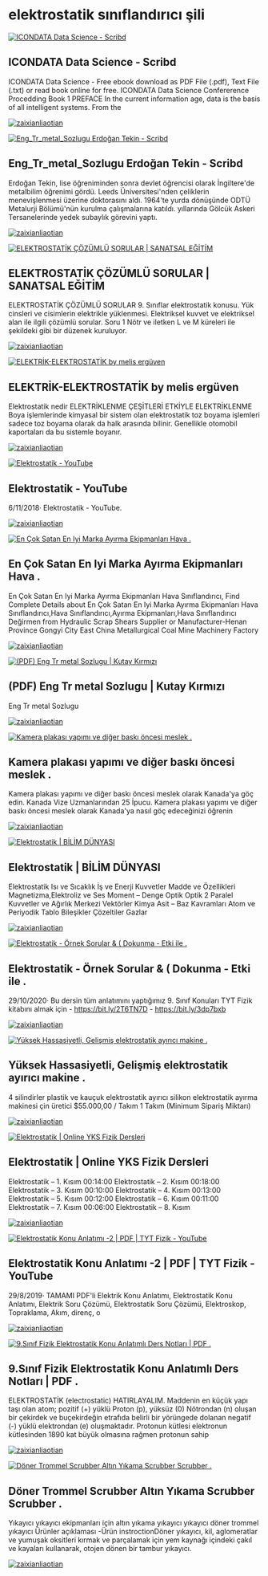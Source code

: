 # elektrostatik sınıflandırıcı şili
<a href="https://mnn.zoosnet.net/LR/Chatpre.aspx?id=MNN94995150&p=https://topgrinding.com/" target="_blank">![ICONDATA Data Science - Scribd](https://github.com/technlg/images/blob/main/27.jpg)</a>
## ICONDATA Data Science - Scribd
ICONDATA Data Science - Free ebook download as PDF File (.pdf), Text File (.txt) or read book online for free. ICONDATA Data Science Confererence Procedding Book 1 PREFACE In the current information age, data is the basis of all intelligent systems. From the 
<a href="https://mnn.zoosnet.net/LR/Chatpre.aspx?id=MNN94995150&p=https://topgrinding.com/" target="_blank"><img src="https://github.com/technlg/images/raw/main/chat11.jpg" alt="zaixianliaotian"/></a><a href="//whatsapp.shibangsoft.com/WhatsApp.php" ><img src="https://github.com/technlg/images/raw/main/chat11.png" alt=""></a>
<a href="https://mnn.zoosnet.net/LR/Chatpre.aspx?id=MNN94995150&p=https://topgrinding.com/" target="_blank">![Eng_Tr_metal_Sozlugu Erdoğan Tekin - Scribd](https://github.com/technlg/images/blob/main/50.jpg)</a>
## Eng_Tr_metal_Sozlugu Erdoğan Tekin - Scribd
Erdoğan Tekin, lise öğreniminden sonra devlet öğrencisi olarak İngiltere'de metalbilim öğrenimi gördü. Leeds Üniversitesi'nden çeliklerin menevişlenmesi üzerine doktorasını aldı. 1964'te yurda dönüşünde ODTÜ Metalurji Bölümü'nün kurulma çalışmalarına katıldı. yıllarında Gölcük Askeri Tersanelerinde yedek subaylık görevini yaptı.
<a href="https://mnn.zoosnet.net/LR/Chatpre.aspx?id=MNN94995150&p=https://topgrinding.com/" target="_blank"><img src="https://github.com/technlg/images/raw/main/chat11.jpg" alt="zaixianliaotian"/></a><a href="//whatsapp.shibangsoft.com/WhatsApp.php" ><img src="https://github.com/technlg/images/raw/main/chat11.png" alt=""></a>
<a href="https://mnn.zoosnet.net/LR/Chatpre.aspx?id=MNN94995150&p=https://topgrinding.com/" target="_blank">![ELEKTROSTATİK ÇÖZÜMLÜ SORULAR | SANATSAL EĞİTİM](https://github.com/technlg/images/blob/main/35.jpg)</a>
## ELEKTROSTATİK ÇÖZÜMLÜ SORULAR | SANATSAL EĞİTİM
ELEKTROSTATİK ÇÖZÜMLÜ SORULAR 9. Sınıflar elektrostatik konusu. Yük cinsleri ve cisimlerin elektrikle yüklenmesi. Elektriksel kuvvet ve elektriksel alan ile ilgili çözümlü sorular. Soru 1 Nötr ve iletken L ve M küreleri ile şekildeki gibi bir düzenek kuruluyor.
<a href="https://mnn.zoosnet.net/LR/Chatpre.aspx?id=MNN94995150&p=https://topgrinding.com/" target="_blank"><img src="https://github.com/technlg/images/raw/main/chat11.jpg" alt="zaixianliaotian"/></a><a href="//whatsapp.shibangsoft.com/WhatsApp.php" ><img src="https://github.com/technlg/images/raw/main/chat11.png" alt=""></a>
<a href="https://mnn.zoosnet.net/LR/Chatpre.aspx?id=MNN94995150&p=https://topgrinding.com/" target="_blank">![ELEKTRİK-ELEKTROSTATİK by melis ergüven](https://github.com/technlg/images/blob/main/30.jpg)</a>
## ELEKTRİK-ELEKTROSTATİK by melis ergüven
Elektrostatik nedir ELEKTRİKLENME ÇEŞİTLERİ ETKİYLE ELEKTRİKLENME Boya işlemlerinde kimyasal bir sistem olan elektrostatik toz boyama işlemleri sadece toz boyama olarak da halk arasında bilinir. Genellikle otomobil kaportaları da bu sistemle boyanır.
<a href="https://mnn.zoosnet.net/LR/Chatpre.aspx?id=MNN94995150&p=https://topgrinding.com/" target="_blank"><img src="https://github.com/technlg/images/raw/main/chat11.jpg" alt="zaixianliaotian"/></a><a href="//whatsapp.shibangsoft.com/WhatsApp.php" ><img src="https://github.com/technlg/images/raw/main/chat11.png" alt=""></a>
<a href="https://mnn.zoosnet.net/LR/Chatpre.aspx?id=MNN94995150&p=https://topgrinding.com/" target="_blank">![Elektrostatik - YouTube](https://github.com/technlg/images/blob/main/2.jpg)</a>
## Elektrostatik - YouTube
6/11/2018· Elektrostatik - YouTube.
<a href="https://mnn.zoosnet.net/LR/Chatpre.aspx?id=MNN94995150&p=https://topgrinding.com/" target="_blank"><img src="https://github.com/technlg/images/raw/main/chat11.jpg" alt="zaixianliaotian"/></a><a href="//whatsapp.shibangsoft.com/WhatsApp.php" ><img src="https://github.com/technlg/images/raw/main/chat11.png" alt=""></a>
<a href="https://mnn.zoosnet.net/LR/Chatpre.aspx?id=MNN94995150&p=https://topgrinding.com/" target="_blank">![En Çok Satan En Iyi Marka Ayırma Ekipmanları Hava .](https://github.com/technlg/images/blob/main/20.jpg)</a>
## En Çok Satan En Iyi Marka Ayırma Ekipmanları Hava .
En Çok Satan En Iyi Marka Ayırma Ekipmanları Hava Sınıflandırıcı, Find Complete Details about En Çok Satan En Iyi Marka Ayırma Ekipmanları Hava Sınıflandırıcı,Hava Sınıflandırıcı,Ayırma Ekipmanları,Hava Sınıflandırıcı Değirmen from Hydraulic Scrap Shears Supplier or Manufacturer-Henan Province Gongyi City East China Metallurgical Coal Mine Machinery Factory
<a href="https://mnn.zoosnet.net/LR/Chatpre.aspx?id=MNN94995150&p=https://topgrinding.com/" target="_blank"><img src="https://github.com/technlg/images/raw/main/chat11.jpg" alt="zaixianliaotian"/></a><a href="//whatsapp.shibangsoft.com/WhatsApp.php" ><img src="https://github.com/technlg/images/raw/main/chat11.png" alt=""></a>
<a href="https://mnn.zoosnet.net/LR/Chatpre.aspx?id=MNN94995150&p=https://topgrinding.com/" target="_blank">![(PDF) Eng Tr metal Sozlugu | Kutay Kırmızı](https://github.com/technlg/images/blob/main/42.jpg)</a>
## (PDF) Eng Tr metal Sozlugu | Kutay Kırmızı
Eng Tr metal Sozlugu
<a href="https://mnn.zoosnet.net/LR/Chatpre.aspx?id=MNN94995150&p=https://topgrinding.com/" target="_blank"><img src="https://github.com/technlg/images/raw/main/chat11.jpg" alt="zaixianliaotian"/></a><a href="//whatsapp.shibangsoft.com/WhatsApp.php" ><img src="https://github.com/technlg/images/raw/main/chat11.png" alt=""></a>
<a href="https://mnn.zoosnet.net/LR/Chatpre.aspx?id=MNN94995150&p=https://topgrinding.com/" target="_blank">![Kamera plakası yapımı ve diğer baskı öncesi meslek .](https://github.com/technlg/images/blob/main/42.jpg)</a>
## Kamera plakası yapımı ve diğer baskı öncesi meslek .
Kamera plakası yapımı ve diğer baskı öncesi meslek olarak Kanada'ya göç edin. Kanada Vize Uzmanlarından 25 İpucu. Kamera plakası yapımı ve diğer baskı öncesi meslek olarak Kanada'ya nasıl göç edeceğinizi öğrenin
<a href="https://mnn.zoosnet.net/LR/Chatpre.aspx?id=MNN94995150&p=https://topgrinding.com/" target="_blank"><img src="https://github.com/technlg/images/raw/main/chat11.jpg" alt="zaixianliaotian"/></a><a href="//whatsapp.shibangsoft.com/WhatsApp.php" ><img src="https://github.com/technlg/images/raw/main/chat11.png" alt=""></a>
<a href="https://mnn.zoosnet.net/LR/Chatpre.aspx?id=MNN94995150&p=https://topgrinding.com/" target="_blank">![Elektrostatik | BİLİM DÜNYASI](https://github.com/technlg/images/blob/main/41.jpg)</a>
## Elektrostatik | BİLİM DÜNYASI
Elektrostatik Isı ve Sıcaklık İş ve Enerji Kuvvetler Madde ve Özellikleri Magnetizma,Elektroliz ve Ses Moment – Denge Optik Optik 2 Paralel Kuvvetler ve Ağırlık Merkezi Vektörler Kimya Asit – Baz Kavramları Atom ve Periyodik Tablo Bileşikler Çözeltiler Gazlar
<a href="https://mnn.zoosnet.net/LR/Chatpre.aspx?id=MNN94995150&p=https://topgrinding.com/" target="_blank"><img src="https://github.com/technlg/images/raw/main/chat11.jpg" alt="zaixianliaotian"/></a><a href="//whatsapp.shibangsoft.com/WhatsApp.php" ><img src="https://github.com/technlg/images/raw/main/chat11.png" alt=""></a>
<a href="https://mnn.zoosnet.net/LR/Chatpre.aspx?id=MNN94995150&p=https://topgrinding.com/" target="_blank">![Elektrostatik - Örnek Sorular & ( Dokunma - Etki ile .](https://github.com/technlg/images/blob/main/45.jpg)</a>
## Elektrostatik - Örnek Sorular & ( Dokunma - Etki ile .
29/10/2020· Bu dersin tüm anlatımını yaptığımız 9. Sınıf Konuları TYT Fizik kitabını almak için - https://bit.ly/2T6TN7D - https://bit.ly/3dp7bxb 
<a href="https://mnn.zoosnet.net/LR/Chatpre.aspx?id=MNN94995150&p=https://topgrinding.com/" target="_blank"><img src="https://github.com/technlg/images/raw/main/chat11.jpg" alt="zaixianliaotian"/></a><a href="//whatsapp.shibangsoft.com/WhatsApp.php" ><img src="https://github.com/technlg/images/raw/main/chat11.png" alt=""></a>
<a href="https://mnn.zoosnet.net/LR/Chatpre.aspx?id=MNN94995150&p=https://topgrinding.com/" target="_blank">![Yüksek Hassasiyetli, Gelişmiş elektrostatik ayırıcı makine .](https://github.com/technlg/images/blob/main/10.jpg)</a>
## Yüksek Hassasiyetli, Gelişmiş elektrostatik ayırıcı makine .
4 silindirler plastik ve kauçuk elektrostatik ayırıcı silikon elektrostatik ayırma makinesi çin üretici $55.000,00 / Takım 1 Takım (Minimum Sipariş Miktarı)
<a href="https://mnn.zoosnet.net/LR/Chatpre.aspx?id=MNN94995150&p=https://topgrinding.com/" target="_blank"><img src="https://github.com/technlg/images/raw/main/chat11.jpg" alt="zaixianliaotian"/></a><a href="//whatsapp.shibangsoft.com/WhatsApp.php" ><img src="https://github.com/technlg/images/raw/main/chat11.png" alt=""></a>
<a href="https://mnn.zoosnet.net/LR/Chatpre.aspx?id=MNN94995150&p=https://topgrinding.com/" target="_blank">![Elektrostatik | Online YKS Fizik Dersleri](https://github.com/technlg/images/blob/main/15.jpg)</a>
## Elektrostatik | Online YKS Fizik Dersleri
Elektrostatik – 1. Kısım 00:14:00 Elektrostatik – 2. Kısım 00:18:00 Elektrostatik – 3. Kısım 00:10:00 Elektrostatik – 4. Kısım 00:13:00 Elektrostatik – 5. Kısım 00:12:00 Elektrostatik – 6. Kısım 00:11:00 Elektrostatik – 7. Kısım 00:06:00 Elektrostatik – 8. Kısım
<a href="https://mnn.zoosnet.net/LR/Chatpre.aspx?id=MNN94995150&p=https://topgrinding.com/" target="_blank"><img src="https://github.com/technlg/images/raw/main/chat11.jpg" alt="zaixianliaotian"/></a><a href="//whatsapp.shibangsoft.com/WhatsApp.php" ><img src="https://github.com/technlg/images/raw/main/chat11.png" alt=""></a>
<a href="https://mnn.zoosnet.net/LR/Chatpre.aspx?id=MNN94995150&p=https://topgrinding.com/" target="_blank">![Elektrostatik Konu Anlatımı -2 | PDF | TYT Fizik - YouTube](https://github.com/technlg/images/blob/main/6.jpg)</a>
## Elektrostatik Konu Anlatımı -2 | PDF | TYT Fizik - YouTube
29/8/2019· TAMAMI PDF'li Elektrik Konu Anlatımı, Elektrostatik Konu Anlatımı, Elektrik Soru Çözümü, Elektrostatik Soru Çözümü, Elektroskop, Topraklama, Akım, direnç, o
<a href="https://mnn.zoosnet.net/LR/Chatpre.aspx?id=MNN94995150&p=https://topgrinding.com/" target="_blank"><img src="https://github.com/technlg/images/raw/main/chat11.jpg" alt="zaixianliaotian"/></a><a href="//whatsapp.shibangsoft.com/WhatsApp.php" ><img src="https://github.com/technlg/images/raw/main/chat11.png" alt=""></a>
<a href="https://mnn.zoosnet.net/LR/Chatpre.aspx?id=MNN94995150&p=https://topgrinding.com/" target="_blank">![9.Sınıf Fizik Elektrostatik Konu Anlatımlı Ders Notları | PDF .](https://github.com/technlg/images/blob/main/16.jpg)</a>
## 9.Sınıf Fizik Elektrostatik Konu Anlatımlı Ders Notları | PDF .
ELEKTROSTATİK (electrostatic) HATIRLAYALIM. Maddenin en küçük yapı taşı olan atom; pozitif (+) yüklü Proton (p), yüksüz (0) Nötrondan (n) oluşan bir çekirdek ve buçekirdeğin etrafıda belirli bir yörüngede dolanan negatif (-) yüklü elektrondan (e) oluşmaktadır. Protonun kütlesi elektronun kütlesinden 1890 kat büyük olmasına rağmen protonun sahip 
<a href="https://mnn.zoosnet.net/LR/Chatpre.aspx?id=MNN94995150&p=https://topgrinding.com/" target="_blank"><img src="https://github.com/technlg/images/raw/main/chat11.jpg" alt="zaixianliaotian"/></a><a href="//whatsapp.shibangsoft.com/WhatsApp.php" ><img src="https://github.com/technlg/images/raw/main/chat11.png" alt=""></a>
<a href="https://mnn.zoosnet.net/LR/Chatpre.aspx?id=MNN94995150&p=https://topgrinding.com/" target="_blank">![Döner Trommel Scrubber Altın Yıkama Scrubber Scrubber .](https://github.com/technlg/images/blob/main/46.jpg)</a>
## Döner Trommel Scrubber Altın Yıkama Scrubber Scrubber .
Yıkayıcı yıkayıcı ekipmanları için altın yıkama yıkayıcı yıkayıcı döner trommel yıkayıcı Ürünler açıklaması -Ürün instroctionDöner yıkayıcı, kil, aglomeratlar ve yumuşak oksitleri kırmak ve parçalamak için yem kaynağı içindeki çakıl ve kayaları kullanarak, otojen dönen bir tambur yıkayıcı.
<a href="https://mnn.zoosnet.net/LR/Chatpre.aspx?id=MNN94995150&p=https://topgrinding.com/" target="_blank"><img src="https://github.com/technlg/images/raw/main/chat11.jpg" alt="zaixianliaotian"/></a><a href="//whatsapp.shibangsoft.com/WhatsApp.php" ><img src="https://github.com/technlg/images/raw/main/chat11.png" alt=""></a>
